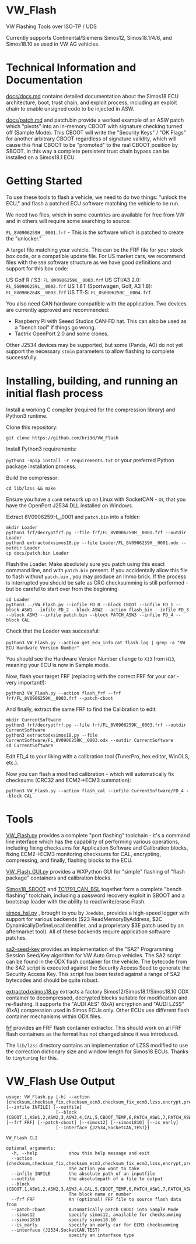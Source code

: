 # VW_Flash

VW Flashing Tools over ISO-TP / UDS

Currently supports Continental/Siemens Simos12, Simos18.1/4/6, and Simos18.10 as used in VW AG vehicles. 

# Technical Information and Documentation

[docs/docs.md](docs/docs.md) contains detailed documentation about the Simos18 ECU architecture, boot, trust chain, and exploit process, including an exploit chain to enable unsigned code to be injected in ASW.

[docs/patch.md](docs/patch.md) and patch.bin provide a worked example of an ASW patch which "pivots" into an in-memory CBOOT with signature checking turned off (Sample Mode). This CBOOT will write the "Security Keys" / "OK Flags" for another arbitrary CBOOT regardless of signature validity, which will cause this final CBOOT to be "promoted" to the real CBOOT position by SBOOT. In this way a complete persistent trust chain bypass can be installed on a Simos18.1 ECU.

# Getting Started

To use these tools to flash a vehicle, we need to do two things: "unlock the ECU," and flash a patched ECU software matching the vehicle to be run. 

We need two files, which in some countries are available for free from VW and in others will require some searching to source:

`FL_8V0906259H__0001.frf` - This is the software which is patched to create the "unlocker."

A target file matching your vehicle. This can be the FRF file for your stock box code, or a compatible update file. For US market cars, we recommend files with the `S50` software structure as we have good definitions and support for this box code:

US Golf R / S3: `FL_8V0906259K__0003.frf`
US GTI/A3 2.0: `FL_5G0906259L__0002.frf`
US 1.8T (Sportwagen, Golf, A3 1.8): `FL_8V0906264K__0003.frf`
US TT-S: `FL_8S0906259C__0004.frf`

You also need CAN hardware compatible with the application. Two devices are currently approved and recommended:

* Raspberry Pi with Seeed Studios CAN-FD hat. This can also be used as a "bench tool" if things go wrong.
* Tactrix OpenPort 2.0 and some clones. 

Other J2534 devices may be supported, but some (Panda, A0) do not yet support the necessary `stmin` parameters to allow flashing to complete successfully.

# Installing, building, and running an initial flash process

Install a working C compiler (required for the compression library) and Python3 runtime.

Clone this repository:

`git clone https://github.com/bri3d/VW_Flash`

Install Python3 requirements:

`python3 -mpip install -r requirements.txt` or your preferred Python package installation process.

Build the compressor:

`cd lib/lzss && make`

Ensure you have a `can0` network up on Linux with SocketCAN - or, that you have the OpenPort J2534 DLL installed on Windows.

Extract 8V0906259H__0001 and `patch.bin` into a folder:

```
mkdir Loader
python3 frf/decryptfrf.py --file frf/FL_8V0906259H__0001.frf --outdir Loader
python3 extractodxsimos18.py --file Loader/FL_8V0906259H__0001.odx --outdir Loader
cp docs/patch.bin Loader
```

Flash the Loader. Make absolutely sure you patch using this exact command line, and with `patch.bin` present. If you accidentally allow this file to flash without `patch.bin` , you may produce an Immo brick. If the process is interrupted you should be safe as CRC checksumming is still performed - but be careful to start over from the beginning.

```
cd Loader
python3 ../VW_Flash.py --infile FD_0 --block CBOOT --infile FD_1 --block ASW1 --infile FD_2 --block ASW2 --action flash_bin --infile FD_3 --block ASW3 --infile patch.bin --block PATCH_ASW3 --infile FD_4 --block CAL
```

Check that the Loader was successful:

`python3 VW_Flash.py --action get_ecu_info`
`cat flash.log | grep -a "VW ECU Hardware Version Number"`

You should see the Hardware Version Number change to `X13` from `H13`, meaning your ECU is now in Sample mode.

Now, flash your target FRF (replacing with the correct FRF for your car - very important!):

`python3 VW_Flash.py --action flash_frf --frf frf/FL_8V0906259K__0003.frf --patch-cboot`

And finally, extract the same FRF to find the Calibration to edit:

```
mkdir CurrentSoftware
python3 frf/decryptfrf.py --file frf/FL_8V0906259K__0003.frf --outdir CurrentSoftware
python3 extractodxsimos18.py --file CurrentSoftware/FL_8V0906259K__0003.odx --outdir CurrentSoftware
cd CurrentSoftware
```

Edit FD_4 to your liking with a calibration tool (TunerPro, hex editor, WinOLS, etc.).

Now you can flash a modified calibration - which will automatically fix checksums (CRC32 and ECM2->ECM3 summation):

`python3 VW_Flash.py --action flash_cal --infile CurrentSoftware/FD_4 --block CAL`

# Tools

[VW_Flash.py](VW_Flash.py) provides a complete "port flashing" toolchain - it's a command line interface which has the capability of performing various operations, including fixing checksums for Application Software and Calibration blocks, fixing ECM2->ECM3 monitoring checksums for CAL, encrypting, compressing, and finally, flashing blocks to the ECU.

[VW_Flash_GUI.py](VW_Flash_GUI.py) provides a WXPython GUI for "simple" flashing of "flash package" containers and calibration blocks.

[Simos18_SBOOT](https://github.com/bri3d/Simos18_SBOOT) and [TC1791_CAN_BSL](https://github.com/bri3d/TC1791_CAN_BSL) together form a complete "bench flashing" toolchain, including a password recovery exploit in SBOOT and a bootstrap loader with the ability to read/write/erase Flash.

[simos_hsl.py](https://github.com/joeFischetti/SimosHighSpeedLogger) , brought to you by `Joedubs`, provides a high-speed logger with support for various backends ($23 ReadMemoryByAddress, $2C DynamicallyDefineLocalIdentifier, and a proprietary $3E patch used by an aftermarket tool). All of these backends require application software patches. 

[sa2-seed-key](https://github.com/bri3d/sa2_seed_key) provides an implementation of the "SA2" Programming Session Seed/Key algorithm for VW Auto Group vehicles. The SA2 script can be found in the ODX flash container for the vehicle. The bytecode from the SA2 script is executed against the Security Access Seed to generate the Security Access Key. This script has been tested against a range of SA2 bytecodes and should be quite robust.

[extractodxsimos18.py](extractodxsimos18.py) extracts a factory Simos12/Simos18.1/Simos18.10 ODX container to decompressed, decrypted blocks suitable for modification and re-flashing. It supports the "AUDI AES" (0xA) encryption and "AUDI LZSS" (0xA) compression used in Simos ECUs only. Other ECUs use different flash container mechanisms within ODX files.

[frf](frf) provides an FRF flash container extractor. This should work on all FRF flash containers as the format has not changed since it was introduced.

The `lib/lzss` directory contains an implementation of LZSS modified to use the correction dictionary size and window length for Simos18 ECUs. Thanks to `tinytuning` for this.

# VW_Flash Use Output

```
usage: VW_Flash.py [-h] --action {checksum,checksum_fix,checksum_ecm3,checksum_fix_ecm3,lzss,encrypt,prepare,flash_cal,flash_bin,flash_frf,flash_prepared,get_ecu_info} [--infile INFILE] [--outfile]
                   [--block {CBOOT,1,ASW1,2,ASW2,3,ASW3,4,CAL,5,CBOOT_TEMP,6,PATCH_ASW1,7,PATCH_ASW2,8,PATCH_ASW3,9}] [--frf FRF] [--patch-cboot] [--simos12] [--simos1810] [--is_early]
                   [--interface {J2534,SocketCAN,TEST}]

VW_Flash CLI

optional arguments:
  -h, --help            show this help message and exit
  --action {checksum,checksum_fix,checksum_ecm3,checksum_fix_ecm3,lzss,encrypt,prepare,flash_cal,flash_bin,flash_frf,flash_prepared,get_ecu_info}
                        The action you want to take
  --infile INFILE       the absolute path of an inputfile
  --outfile             the absolutepath of a file to output
  --block {CBOOT,1,ASW1,2,ASW2,3,ASW3,4,CAL,5,CBOOT_TEMP,6,PATCH_ASW1,7,PATCH_ASW2,8,PATCH_ASW3,9}
                        The block name or number
  --frf FRF             An (optional) FRF file to source flash data from
  --patch-cboot         Automatically patch CBOOT into Sample Mode
  --simos12             specify simos12, available for checksumming
  --simos1810           specify simos18.10
  --is_early            specify an early car for ECM3 checksumming
  --interface {J2534,SocketCAN,TEST}
                        specify an interface type
```